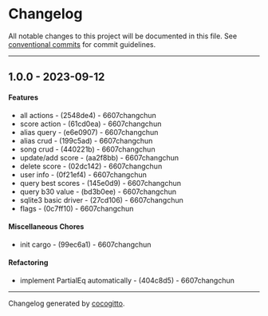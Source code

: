 # Changelog
All notable changes to this project will be documented in this file. See [conventional commits](https://www.conventionalcommits.org/) for commit guidelines.

- - -
## 1.0.0 - 2023-09-12
#### Features
- all actions - (2548de4) - 6607changchun
- score action - (61cd0ea) - 6607changchun
- alias query - (e6e0907) - 6607changchun
- alias crud - (199c5ad) - 6607changchun
- song crud - (440221b) - 6607changchun
- update/add score - (aa2f8bb) - 6607changchun
- delete score - (02dc142) - 6607changchun
- user info - (0f21ef4) - 6607changchun
- query best scores - (145e0d9) - 6607changchun
- query b30 value - (bd3b0ee) - 6607changchun
- sqlite3 basic driver - (27cd106) - 6607changchun
- flags - (0c7ff10) - 6607changchun
#### Miscellaneous Chores
- init cargo - (99ec6a1) - 6607changchun
#### Refactoring
- implement PartialEq automatically - (404c8d5) - 6607changchun

- - -

Changelog generated by [cocogitto](https://github.com/cocogitto/cocogitto).
